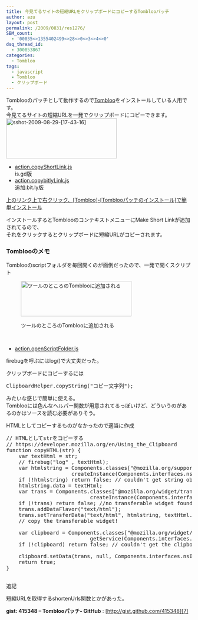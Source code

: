 ```yaml
---
title: 今見てるサイトの短縮URLをクリップボードにコピーするTomblooパッチ
author: azu
layout: post
permalink: /2009/0831/res1276/
SBM_count:
  - '00035<>1355402499<>28<>0<>3<>4<>0'
dsq_thread_id:
  - 300853867
categories:
  - Tombloo
tags:
  - javascript
  - Tombloo
  - クリップボード
---
```

Tomblooのパッチとして動作するので[Tombloo][1]をインストールしている人用です。  
今見てるサイトの短縮URLを一発でクリップボードにコピーできます。  
[<img class="alignnone size-medium wp-image-1277" title="sshot-2009-08-29-[17-43-16]" src="http://efcl.info/wp-content/uploads/2009/08/sshot-2009-08-29-17-43-16-300x109.png" alt="sshot-2009-08-29-[17-43-16]" width="300" height="109" />][2]

*   [action.copyShortLink.js][3]  
    is.gd版
*   [action.copybitlyLink.js][4]  
    追加:bit.ly版

<div>
  <span style="text-decoration: underline;">上のリンク上で右クリック、[Tombloo]-[Tomblooパッチのインストール]で簡単インストール</span>
</div>

インストールするとTomblooのコンテキストメニューにMake Short Linkが追加されてるので、  
それをクリックするとクリップボードに短縮URLがコピーされます。

### Tomblooのメモ

Tomblooのscriptフォルダを毎回開くのが面倒だったので、一発で開くスクリプト<figure id="attachment_1288" style="width: 300px;" class="wp-caption alignnone">

[<img class="size-medium wp-image-1288" title="sshot-2009-08-31-[21-37-47]" src="http://efcl.info/wp-content/uploads/2009/08/sshot-2009-08-31-21-37-47-300x96.png" alt="ツールのところのTomblooに追加される" width="300" height="96" />][5]<figcaption class="wp-caption-text">ツールのところのTomblooに追加される</figcaption></figure> 
<br class="spacer_" />

*   [action.openScriptFolder.js][6]

firebugを呼ぶにはlog()で大丈夫だった。

クリップボードにコピーするには

<pre>ClipboardHelper.copyString("コピー文字列");</pre>

みたいな感じで簡単に使える。  
Tomblooには色んなヘルパー関数が用意されてるっぽいけど、どういうのがあるのかはソースを読む必要がありそう。

HTMLとしてコピーするものがなかったので適当に作成

<pre class="brush:javascript;">// HTMLとしてstrをコピーする
// https://developer.mozilla.org/en/Using_the_Clipboard
function copyHTML(str) {
    var textHtml = str;
    // firebug("log" , textHtml);
    var htmlstring = Components.classes&#91;"@mozilla.org/supports-string;1"&#93;.
                     createInstance(Components.interfaces.nsISupportsString);
    if (!htmlstring) return false; // couldn't get string obj
    htmlstring.data = textHtml;
    var trans = Components.classes&#91;"@mozilla.org/widget/transferable;1"&#93;.
                           createInstance(Components.interfaces.nsITransferable);
    if (!trans) return false; //no transferable widget found
    trans.addDataFlavor("text/html");
    trans.setTransferData("text/html", htmlstring, textHtml.length);
    // copy the transferable widget!

    var clipboard = Components.classes&#91;"@mozilla.org/widget/clipboard;1"&#93;.
                           getService(Components.interfaces.nsIClipboard);
    if (!clipboard) return false; // couldn't get the clipboard

    clipboard.setData(trans, null, Components.interfaces.nsIClipboard.kGlobalClipboard);
    return true;
}

</pre>

追記

短縮URLを取得するshortenUrls関数とかがあった。

**gist: 415348 &#8211; Tomblooパッチ- GitHub**
:   [http://gist.github.com/415348][7]

 [1]: http://wiki.github.com/to/tombloo
 [2]: http://efcl.info/wp-content/uploads/2009/08/sshot-2009-08-29-17-43-16.png
 [3]: http://gist.github.com/raw/177432/dbef848e7adc0e232705e790bde22dc924c59a50/action.copyShortLink.js
 [4]: http://gist.github.com/raw/415348/84a91d4fc1b518a2094d848e25154edc0c2df6ff/action.copybitlyLink.js
 [5]: http://efcl.info/wp-content/uploads/2009/08/sshot-2009-08-31-21-37-47.png
 [6]: http://gist.github.com/raw/178438/8344b6f8b50bbdc22ff2b49a01539c0faa957e6c/action.openScriptFolder.js
 [7]: http://gist.github.com/415348 "gist: 415348 - Tomblooパッチ- GitHub"